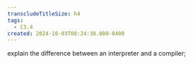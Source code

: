 ```yaml
---
transcludeTitleSize: h4
tags:
  - C3.4
created: 2024-10-03T08:24:38.000-0400
---
```

explain the difference between an interpreter and a compiler;
